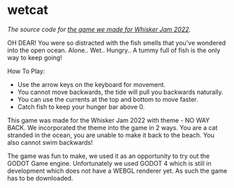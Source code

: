 # wetcat

_The source code for [the game we made for Whisker Jam 2022](https://sneaksy.itch.io/wet-cat)._

OH DEAR! You were so distracted with the fish smells that you've wondered into the open ocean. Alone.. Wet.. Hungry.. A tummy full of fish is the only way to keep going! 

How To Play:

* Use the arrow keys on the keyboard for movement. 
* You cannot move backwards, the tide will pull you backwards naturally. 
* You can use the currents at the top and bottom to move faster.
* Catch fish to keep your hunger bar above 0.

This game was made for the Whisker Jam 2022 with theme - NO WAY BACK. We incorporated the theme into the game in 2 ways. You are a cat stranded in the ocean, you are unable to make it back to the beach. You also cannot swim backwards!

The game was fun to make, we used it as an opportunity to try out the GODOT Game engine. Unfortunately we used GODOT 4 which is still in development which does not have a WEBGL renderer yet. As such the game has to be downloaded.
